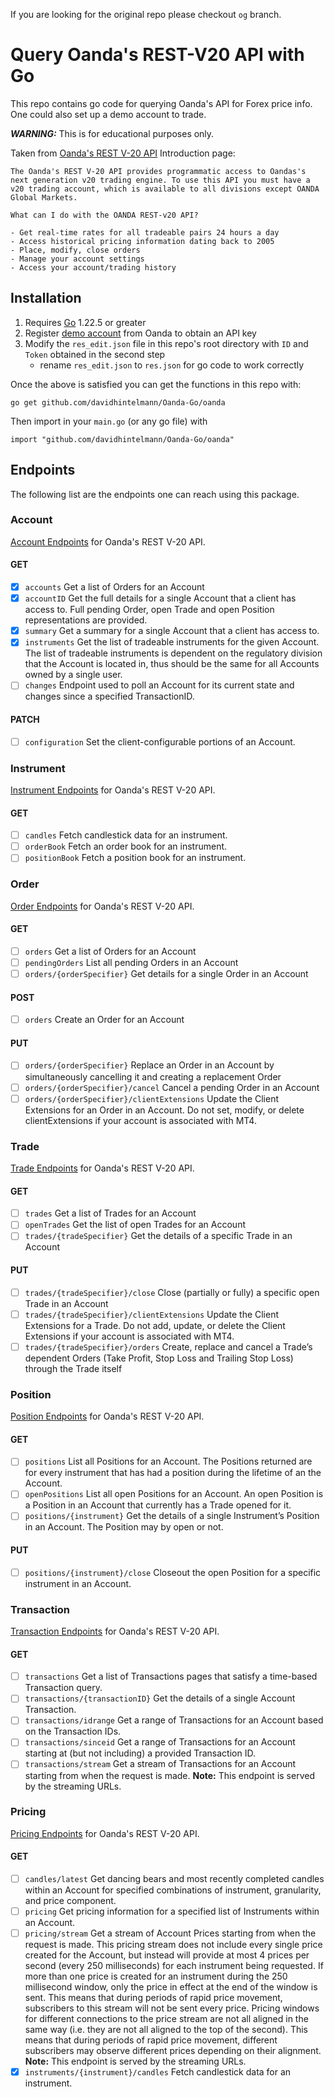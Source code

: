 If you are looking for the original repo please checkout `og` branch.

# Query Oanda's REST-V20 API with Go

This repo contains go code for querying Oanda's API for Forex price info. One could also set up a demo account to trade.

***WARNING:*** This is for educational purposes only.

Taken from [Oanda's REST V-20 API](https://developer.oanda.com/rest-live-v20/introduction/) Introduction page:

    The Oanda's REST V-20 API provides programmatic access to Oandas's next generation v20 trading engine. To use this API you must have a v20 trading account, which is available to all divisions except OANDA Global Markets.

    What can I do with the OANDA REST-v20 API?

    - Get real-time rates for all tradeable pairs 24 hours a day
    - Access historical pricing information dating back to 2005
    - Place, modify, close orders
    - Manage your account settings
    - Access your account/trading history


## Installation

1. Requires [Go](https://go.dev/dl/) 1.22.5 or greater
2. Register [demo account](https://fxtrade.oanda.com/your_account/fxtrade/register/gate?utm_source=oandaapi&utm_medium=link&utm_campaign=devportaldocs_demo) from Oanda to obtain an API key
3. Modify the `res_edit.json` file in this repo's root directory with `ID` and `Token` obtained in the second step
   - rename `res_edit.json` to `res.json` for go code to work correctly

Once the above is satisfied you can get the functions in this repo with:

    go get github.com/davidhintelmann/Oanda-Go/oanda

Then import in your `main.go` (or any go file) with 

    import "github.com/davidhintelmann/Oanda-Go/oanda"

## Endpoints

The following list are the endpoints one can reach using this package.

### Account

[Account Endpoints](https://developer.oanda.com/rest-live-v20/account-ep/) for Oanda's REST V-20 API.

#### GET
- [x] `accounts` Get a list of Orders for an Account
- [x] `accountID` Get the full details for a single Account that a client has access to. Full pending Order, open Trade and open Position representations are provided.
- [x] `summary` Get a summary for a single Account that a client has access to.
- [x] `instruments` Get the list of tradeable instruments for the given Account. The list of tradeable instruments is dependent on the regulatory division that the Account is located in, thus should be the same for all Accounts owned by a single user.
- [ ] `changes` Endpoint used to poll an Account for its current state and changes since a specified TransactionID.
#### PATCH
- [ ] `configuration` Set the client-configurable portions of an Account.

### Instrument

[Instrument Endpoints](https://developer.oanda.com/rest-live-v20/instrument-ep/) for Oanda's REST V-20 API.

#### GET
- [ ] `candles` Fetch candlestick data for an instrument.
- [ ] `orderBook` Fetch an order book for an instrument.
- [ ] `positionBook` Fetch a position book for an instrument.

### Order

[Order Endpoints](https://developer.oanda.com/rest-live-v20/order-ep/) for Oanda's REST V-20 API.

#### GET
- [ ] `orders` Get a list of Orders for an Account
- [ ] `pendingOrders` List all pending Orders in an Account
- [ ] `orders/{orderSpecifier}` Get details for a single Order in an Account
#### POST
- [ ] `orders` Create an Order for an Account
#### PUT
- [ ] `orders/{orderSpecifier}` Replace an Order in an Account by simultaneously cancelling it and creating a replacement Order
- [ ] `orders/{orderSpecifier}/cancel` Cancel a pending Order in an Account
- [ ] `orders/{orderSpecifier}/clientExtensions` Update the Client Extensions for an Order in an Account. Do not set, modify, or delete clientExtensions if your account is associated with MT4.

### Trade

[Trade Endpoints](https://developer.oanda.com/rest-live-v20/trade-ep/) for Oanda's REST V-20 API.

#### GET
- [ ] `trades` Get a list of Trades for an Account
- [ ] `openTrades` Get the list of open Trades for an Account
- [ ] `trades/{tradeSpecifier}` Get the details of a specific Trade in an Account
#### PUT
- [ ] `trades/{tradeSpecifier}/close` Close (partially or fully) a specific open Trade in an Account
- [ ] `trades/{tradeSpecifier}/clientExtensions` Update the Client Extensions for a Trade. Do not add, update, or delete the Client Extensions if your account is associated with MT4.
- [ ] `trades/{tradeSpecifier}/orders` Create, replace and cancel a Trade’s dependent Orders (Take Profit, Stop Loss and Trailing Stop Loss) through the Trade itself

### Position

[Position Endpoints](https://developer.oanda.com/rest-live-v20/position-ep/) for Oanda's REST V-20 API.

#### GET
- [ ] `positions` List all Positions for an Account. The Positions returned are for every instrument that has had a position during the lifetime of an the Account.
- [ ] `openPositions` List all open Positions for an Account. An open Position is a Position in an Account that currently has a Trade opened for it.
- [ ] `positions/{instrument}` Get the details of a single Instrument’s Position in an Account. The Position may by open or not.
#### PUT
- [ ] `positions/{instrument}/close` Closeout the open Position for a specific instrument in an Account.

### Transaction

[Transaction Endpoints](https://developer.oanda.com/rest-live-v20/transaction-ep/) for Oanda's REST V-20 API.

#### GET
- [ ] `transactions` Get a list of Transactions pages that satisfy a time-based Transaction query.
- [ ] `transactions/{transactionID}` Get the details of a single Account Transaction.
- [ ] `transactions/idrange` Get a range of Transactions for an Account based on the Transaction IDs.
- [ ] `transactions/sinceid` Get a range of Transactions for an Account starting at (but not including) a provided Transaction ID.
- [ ] `transactions/stream` Get a stream of Transactions for an Account starting from when the request is made. **Note:** This endpoint is served by the streaming URLs.

### Pricing

[Pricing Endpoints](https://developer.oanda.com/rest-live-v20/pricing-ep/) for Oanda's REST V-20 API.

#### GET
- [ ] `candles/latest` Get dancing bears and most recently completed candles within an Account for specified combinations of instrument, granularity, and price component.
- [ ] `pricing` Get pricing information for a specified list of Instruments within an Account.
- [ ] `pricing/stream` Get a stream of Account Prices starting from when the request is made.
This pricing stream does not include every single price created for the Account, but instead will provide at most 4 prices per second (every 250 milliseconds) for each instrument being requested.
If more than one price is created for an instrument during the 250 millisecond window, only the price in effect at the end of the window is sent. This means that during periods of rapid price movement, subscribers to this stream will not be sent every price.
Pricing windows for different connections to the price stream are not all aligned in the same way (i.e. they are not all aligned to the top of the second). This means that during periods of rapid price movement, different subscribers may observe different prices depending on their alignment. **Note:** This endpoint is served by the streaming URLs.
- [x] `instruments/{instrument}/candles` Fetch candlestick data for an instrument.